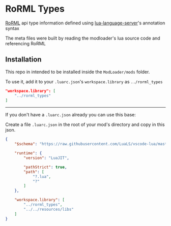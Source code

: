 # RoRML Types

[RoRML](https://saturnyoshi.gitlab.io/RoRML-Docs/index.html) api type information defined using [lua-language-server](https://github.com/LuaLS/lua-language-server)'s annotation syntax

The meta files were built by reading the modloader's lua source code and referencing RoRML

## Installation

This repo in intended to be installed inside the `ModLoader/mods` folder.

To use it, add it to your `.luarc.json`'s `workspace.library` as `../rorml_types`
```json
"workspace.library": [
    "../rorml_types"
]
```


---

If you don't have a `.luarc.json` already you can use this base:

Create a file `.luarc.json` in the root of your mod's directory and copy in this json.

```json
{
    "$schema": "https://raw.githubusercontent.com/LuaLS/vscode-lua/master/setting/schema.json",

    "runtime": {
        "version": "LuaJIT",

        "pathStrict": true,
        "path": [
            "?.lua",
            "?"
        ]
    },

    "workspace.library": [
        "../rorml_types",
        "../../resources/libs"
    ]
}
```

